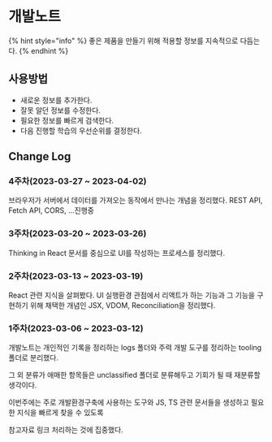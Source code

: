 # 개발노트

{% hint style="info" %}
좋은 제품을 만들기 위해 적용할 정보를 지속적으로 다듬는다.
{% endhint %}

## 사용방법

- 새로운 정보를 추가한다.
- 잘못 알던 정보를 수정한다.
- 필요한 정보를 빠르게 검색한다.
- 다음 진행할 학습의 우선순위를 결정한다.

## Change Log

### 4주차(2023-03-27 ~ 2023-04-02)

브라우저가 서버에서 데이터를 가져오는 동작에서 만나는 개념을 정리했다.
REST API, Fetch API, CORS, ...진행중

### 3주차(2023-03-20 ~ 2023-03-26)

Thinking in React 문서를 중심으로 UI를 작성하는 프로세스를 정리했다.

### 2주차(2023-03-13 ~ 2023-03-19)

React 관련 지식을 살펴봤다. UI 실행환경 관점에서 리액트가 하는 기능과 그 기능을 구현하기 위해 채택한 개념인 JSX, VDOM, Reconciliation을 정리했다.

### 1주차(2023-03-06 ~ 2023-03-12)

개발노트는 개인적인 기록을 정리하는 logs 폴더와 주력 개발 도구를 정리하는 tooling 폴더로 분리했다.

그 외 분류가 애매한 항목들은 unclassified 폴더로 분류해두고 기회가 될 때 재분류할 생각이다.

이번주에는 주로 개발환경구축에 사용하는 도구와 JS, TS 관련 문서들을 생성하고 필요한 지식을 빠르게 찾을 수 있도록

참고자료 링크 처리하는 것에 집중했다.
